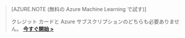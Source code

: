 >[AZURE.NOTE (無料の Azure Machine Learning で試す)]
>
>クレジット カードと Azure サブスクリプションのどちらも必要ありません。 <a href="https://studio.azureml.net/?selectAccess=true&o=2" target="_blank">**今すぐ開始 >**</a>

